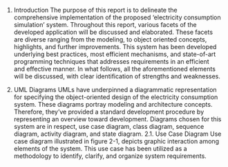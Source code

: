 1. Introduction
The purpose of this report is to delineate the comprehensive implementation of the proposed ‘electricity consumption simulation’ system. 
Throughout this report, various facets of the developed application will be discussed and elaborated. These facets are diverse ranging from the modeling, to object oriented concepts, highlights, and further improvements. This system has been developed underlying best practices, most efficient mechanisms, and state-of-art programming techniques that addresses requirements in an efficient and effective manner. In what follows, all the aforementioned elements will be discussed, with clear identification of strengths and weaknesses.


2. UML Diagrams
UMLs have underpinned a diagrammatic representation for specifying the object-oriented design of the electricity consumption system. These diagrams portray modeling and architecture concepts. Therefore, they’ve provided a standard development procedure by representing an overview toward development. Diagrams chosen for this system are in respect, use case diagram, class diagram, sequence diagram, activity diagram, and state diagram.
2.1. Use Case Diagram
Use case diagram illustrated in figure 2-1, depicts graphic interaction among elements of the system. This use case has been utilized as a methodology to identify, clarify, and organize system requirements. 
 
